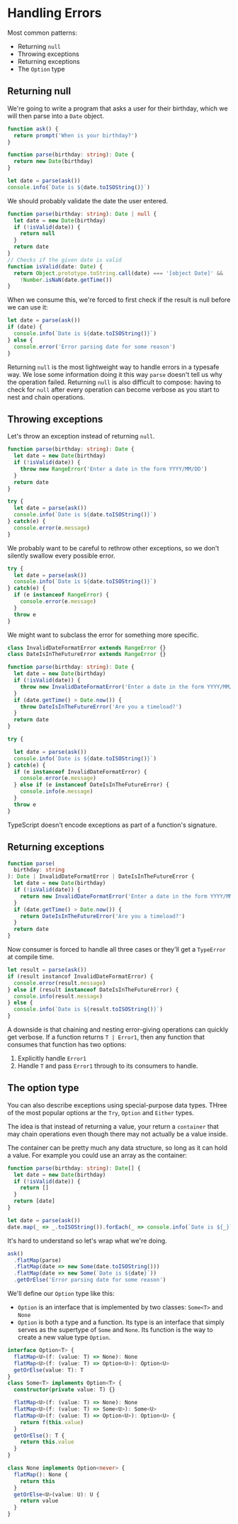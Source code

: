 # Handling Errors

Most common patterns:
- Returning `null`
- Throwing exceptions
- Returning exceptions
- The `Option` type

## Returning null

We're going to write a program that asks a user for their birthday, which we will
then parse into a `Date` object.

```ts
function ask() {
  return prompt('When is your birthday?')
}

function parse(birthday: string): Date {
  return new Date(birthday)
}

let date = parse(ask())
console.info(`Date is ${date.toISOString()}`)
```

We should probably validate the date the user entered.

```ts
function parse(birthday: string): Date | null {
  let date = new Date(birthday)
  if (!isValid(date)) {
    return null
  }
  return date
}
// Checks if the given date is valid
function isValid(date: Date) {
  return Object.prototype.toString.call(date) === '[object Date]' &&
    !Number.isNaN(date.getTime())
}
```

When we consume this, we're forced to first check if the result is null before we can use it:

```ts
let date = parse(ask())
if (date) {
  console.info(`Date is ${date.toISOString()}`)
} else {
  console.error('Error parsing date for some reason')
}
```

Returning `null` is the most lightweight way to handle errors in a typesafe way.
We lose some information doing it this way `parse` doesn't tell us why the operation
failed.
Returning `null` is also difficult to compose: having to check for `null` after
every operation can become verbose as you start to nest and chain operations.

## Throwing exceptions

Let's throw an exception instead of returning `null`.

```ts
function parse(birthday: string): Date {
  let date = new Date(birthday)
  if (!isValid(date)) {
    throw new RangeError('Enter a date in the form YYYY/MM/DD')
  }
  return date
}

try {
  let date = parse(ask())
  console.info(`Date is ${date.toISOString()}`)
} catch(e) {
  console.error(e.message)
}
```

We probably want to be careful to rethrow other exceptions, so we don't silently swallow
every possible error.

```ts
try {
  let date = parse(ask())
  console.info(`Date is ${date.toISOString()}`)
} catch(e) {
  if (e instanceof RangeError) {
    console.error(e.message)
  }
  throw e
}
```

We might want to subclass the error for something more specific.

```ts
class InvalidDateFormatError extends RangeError {}
class DateIsInTheFutureError extends RangeError {}

function parse(birthday: string): Date {
  let date = new Date(birthday)
  if (!isValid(date)) {
    throw new InvalidDateFormatError('Enter a date in the form YYYY/MM/DD')
  }
  if (date.getTime() > Date.now()) {
    throw DateIsInTheFutureError('Are you a timeload?')
  }
  return date
}

try {

  let date = parse(ask())
  console.info(`Date is ${date.toISOString()}`)
} catch(e) {
  if (e instanceof InvalidDateFormatError) {
    console.error(e.message)
  } else if (e instanceof DateIsInTheFutureError) {
    console.info(e.message)
  }
  throw e
}
```

TypeScript doesn't encode exceptions as part of a function's signature.

## Returning exceptions

```ts
function parse(
  birthday: string
): Date | InvalidDateFormatError | DateIsInTheFutureError {
  let date = new Date(birthday)
  if (!isValid(date)) {
    return new InvalidDateFormatError('Enter a date in the form YYYY/MM/DD')
  }
  if (date.getTime() > Date.now()) {
    return DateIsInTheFutureError('Are you a timeload?')
  }
  return date
}
```

Now consumer is forced to handle all three cases or they'll get a `TypeError` at compile time.

```ts
let result = parse(ask())
if (result instancof InvalidDateFormatError) {
  console.error(result.message)
} else if (result instanceof DateIsInTheFutureError) {
  console.info(result.message)
} else {
  console.info(`Date is ${result.toISOString()}`)
}
```

A downside is that chaining and nesting error-giving operations can quickly get verbose.
If a function returns `T | Error1`, then any function that consumes that function
has two options:

1. Explicitly handle `Error1`
2. Handle `T` and pass `Error1` through to its consumers to handle.

## The option type

You can also describe exceptions using special-purpose data types.
THree of the most popular options ar the `Try`, `Option` and `Either` types.

The idea is that instead of returning a value, your return a `container` that may
chain operations even though there may not actually be a value inside.

The container can be pretty much any data structure, so long as it can hold a value.
For example you could use an array as the container:

```ts
function parse(birthday: string): Date[] {
  let date = new Date(birthday)
  if (!isValid(date)) {
    return []
  }
  return [date]
}

let date = parse(ask())
date.map(_ => _.toISOString()).forEach(_ => console.info(`Date is ${_}`))
```

It's hard to understand so let's wrap what we're doing.

```ts
ask()
  .flatMap(parse)
  .flatMap(date => new Some(date.toISOString()))
  .flatMap(date => new Some(`Date is ${date}`))
  .getOrElse('Error parsing date for some reason')
```

We'll define our `Option` type like this:

- `Option` is an interface that is implemented by two classes: `Some<T>` and `None`
- `Option` is both a type and a function. Its type is an interface that simply serves as the supertype of `Some` and `None`. Its function is the way to create a new value type `Option`.

```ts
interface Option<T> {
  flatMap<U>(f: (value: T) => None): None
  flatMap<U>(f: (value: T) => Option<U>): Option<U>
  getOrElse(value: T): T
}
class Some<T> implements Option<T> {
  constructor(private value: T) {}

  flatMap<U>(f: (value: T) => None): None
  flatMap<U>(f: (value: T) => Some<U>): Some<U>
  flatMap<U>(f: (value: T) => Option<U>): Option<U> {
    return f(this.value)
  }
  getOrElse(): T {
    return this.value
  }
}

class None implements Option<never> {
  flatMap(): None {
    return this
  }
  getOrElse<U>(value: U): U {
    return value
  }
}
```
